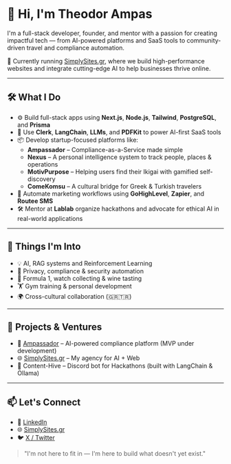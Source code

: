 # 👋 Hi, I'm Theodor Ampas

I'm a full-stack developer, founder, and mentor with a passion for creating impactful tech — from AI-powered platforms and SaaS tools to community-driven travel and compliance automation.

🚀 Currently running [SimplySites.gr](https://simplysites.gr), where we build high-performance websites and integrate cutting-edge AI to help businesses thrive online.

---

## 🛠 What I Do

- ⚙️ Build full-stack apps using **Next.js**, **Node.js**, **Tailwind**, **PostgreSQL**, and **Prisma**
- 🔐 Use **Clerk**, **LangChain**, **LLMs**, and **PDFKit** to power AI-first SaaS tools
- 📦 Develop startup-focused platforms like:
  - **Ampassador** – Compliance-as-a-Service made simple
  - **Nexus** – A personal intelligence system to track people, places & operations
  - **MotivPurpose** – Helping users find their Ikigai with gamified self-discovery
  - **ComeKomsu** – A cultural bridge for Greek & Turkish travelers
- 📲 Automate marketing workflows using **GoHighLevel**, **Zapier**, and **Routee SMS**
- 🛠 Mentor at **Lablab** organize  hackathons and advocate for ethical AI in real-world applications

---

## 🧠 Things I'm Into

- 💡 AI, RAG systems and Reinforcement Learning  
- 🔐 Privacy, compliance & security automation  
- 🏁 Formula 1, watch collecting & wine tasting  
- 🏋️ Gym training & personal development  
- 🌍 Cross-cultural collaboration (🇬🇷🇹🇷)

---

## 📸 Projects & Ventures

- 🧠 [Ampassador](https://ampassador.com) – AI-powered compliance platform (MVP under development)
- 🌐 [SimplySites.gr](https://simplysites.gr) – My agency for AI + Web
- 💬 Content-Hive – Discord bot for Hackathons (built with LangChain & Ollama)

---

## 📫 Let's Connect

- 🔗 [LinkedIn](https://www.linkedin.com/in/theodorampas)
- 🌐 [SimplySites.gr](https://simplysites.gr)
- 🐦 [X / Twitter](https://twitter.com/theodorampas)

> "I'm not here to fit in — I'm here to build what doesn't yet exist."

